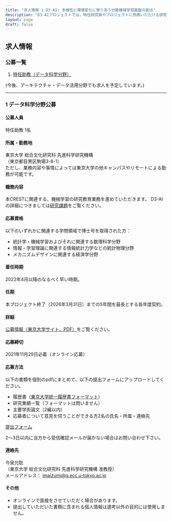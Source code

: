 ```yaml
---
title: "求人情報 | D3-AI: 多様性と環境変化に寄り添う分散機械学習基盤の創出"
description: "D3-AIプロジェクトでは，特任研究員やプロジェクトに参画いただける研究者や募集しています．"
layout: page
draft: false
---
```


## 求人情報

### 公募一覧

1. [特任助教（データ科学分野）](#1-データ科学分野)


(今後、アーキテクチャ・データ活用分野でも求人を予定しています。)

<!--2. [特任研究員・特任助教（計算機アーキテクチャ分野）](#2-計算機アーキテクチャ分野))
3. [特任研究員・特任助教（データ利活用分野）](#3-データ利活用分野))-->

---
### 1 データ科学分野公募

#### 公募人員
特任助教 1名  

#### 所属・勤務地
東京大学 総合文化研究科 先進科学研究機構  
（東京都目黒区駒場3-8-1）  
ただし、業務内容や事情によっては東京大学の他キャンパスやリモートによる勤務が可能です。

#### 職務内容
本CRESTに関連する、機械学習の研究教育業務を進めていただきます。
D3-AIの詳細につきましては[研究課題](../research/)をご覧ください。

#### 応募資格
以下のいずれかに関連する学問領域で博士号を取得された方：
- 統計学・機械学習およびそれに関連する数理科学分野
- 情報・学習理論に関連する情報統計力学などの統計物理分野
- メカニズムデザインに関連する経済学分野

#### 着任時期
2022年4月以降のなるべく早い時期。

#### 任期
本プロジェクト終了（2026年3月31日）までの5年間を最長とする各年度契約。

#### 詳細
[公募情報（東京大学サイト、PDF）](https://www.c.u-tokyo.ac.jp/info/news/employment/files/0k20211129_senshinkagaku_tokuninjyokyu.pdf)をご覧ください。

#### 応募締切
2021年11月29日必着（オンライン応募）

#### 応募方法

以下の書類を個別のpdfにまとめて、以下の提出フォームにアップロードしてください。

- 履歴書（[東京大学統一履歴書フォーマット](https://www.u-tokyo.ac.jp/ja/about/jobs/r01.html)）
- 研究業績一覧（フォーマットは問いません）
- 主要学術論文（2編以内）
- 応募者について意見を伺うことができる方2名の氏名・所属・連絡先

[提出フォーム](https://davm01.ecc.u-tokyo.ac.jp/public/YFfogAMIboxAZlgBbnR8hX19gp47VbkINeKnP1Z_rqii)

2～3日以内に当方から受信確認メールが届かない場合はお問い合わせ下さい。

#### 連絡先

今泉允聡  
（東京大学 総合文化研究科 先進科学研究機構 准教授）  
メールアドレス： imaizumi@g.ecc.u-tokyo.ac.jp

#### その他

- オンラインで面接をさせていただく場合があります。
- 提出していただいた書類に含まれる個人情報は選考以外の目的には使用しません。

